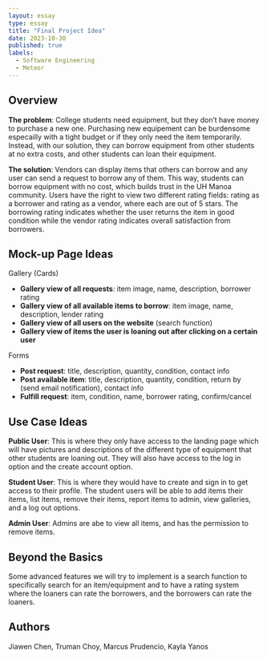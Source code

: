 ```yaml
---
layout: essay
type: essay
title: "Final Project Idea"
date: 2023-10-30
published: true
labels:
  - Software Engineering
  - Meteor
---
```


## Overview
**The problem**: College students need equipment, but they don’t have money to purchase a new one. Purchasing new equipement can be burdensome especailly with a tight budget or if they only need the item temporarily. Instead, with our solution, they can borrow equipment from other students at no extra costs, and other students can loan their equipment.

**The solution**: Vendors can display items that others can borrow and any user can send a request to borrow any of them. This way, students can borrow equipment with no cost, which builds trust in the UH Manoa community. Users have the right to view two different rating fields: rating as a borrower and rating as a vendor, where each are out of 5 stars. The borrowing rating indicates whether the user returns the item in good condition while the vendor rating indicates overall satisfaction from borrowers. 

## Mock-up Page Ideas
Gallery (Cards)
- **Gallery view of all requests**: item image, name, description, borrower rating
- **Gallery view of all available items to borrow**: item image, name, description, lender rating
- **Gallery view of all users on the website** (search function)
- **Gallery view of items the user is loaning out after clicking on a certain user**

Forms
- **Post request**: title, description, quantity, condition, contact info
- **Post available item**: title, description, quantity, condition, return by (send email notification), contact info
- **Fulfill request**: item, condition, name, borrower rating, confirm/cancel

## Use Case Ideas
**Public User**: This is where they only have access to the landing page which will have pictures and descriptions of the different type of equipment that other students are loaning out. They will also have access to the log in option and the create account option.

**Student User**: This is where they would have to create and sign in to get access to their profile. The student users will be able to add items their items, list items, remove their items, report items to admin, view galleries, and a log out options. 

**Admin User**: Admins are abe to view all items, and has the permission to remove items.

## Beyond the Basics
Some advanced features we will try to implement is a search function to specifically search for an item/equipment and to have a rating system where the loaners can rate the borrowers, and the borrowers can rate the loaners.

## Authors
Jiawen Chen, Truman Choy, Marcus Prudencio, Kayla Yanos
